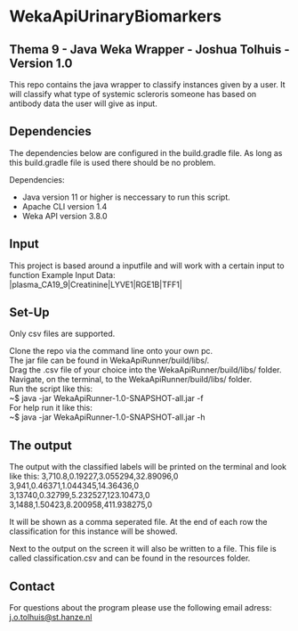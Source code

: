 # WekaApiUrinaryBiomarkers
Thema 9 - Java Weka Wrapper - Joshua Tolhuis - Version 1.0
-----

This repo contains the java wrapper to classify instances given by a user. It will classify what type of systemic scleroris someone has based on antibody data the user will give as input. 

## Dependencies

The dependencies below are configured in the build.gradle file. As long as this build.gradle file is used there should be no problem.

Dependencies:
- Java version 11 or higher is neccessary to run this script.
- Apache CLI version 1.4
- Weka API version 3.8.0

## Input
This project is based around a inputfile and will work with a certain input to function
Example Input Data:
|plasma_CA19_9|Creatinine|LYVE1|RGE1B|TFF1|

## Set-Up

Only csv files are supported.

Clone the repo via the command line onto your own pc.  
The jar file can be found in WekaApiRunner/build/libs/.  
Drag the .csv file of your choice into the WekaApiRunner/build/libs/ folder.  
Navigate, on the terminal, to the WekaApiRunner/build/libs/ folder.  
Run the script like this:  
    ~$ java -jar WekaApiRunner-1.0-SNAPSHOT-all.jar -f <filename>  
For help run it like this:  
    ~$ java -jar WekaApiRunner-1.0-SNAPSHOT-all.jar -h  

## The output

The output with the classified labels will be printed on the terminal and look like this:
3,710.8,0.19227,3.055294,32.89096,0  
3,941,0.46371,1.044345,14.36436,0  
3,13740,0.32799,5.232527,123.10473,0  
3,1488,1.50423,8.200958,411.938275,0  

It will be shown as a comma seperated file. At the end of each row the classification for this instance will be showed.

Next to the output on the screen it will also be written to a file. This file is called classification.csv and can be found in the resources folder.

## Contact

For questions about the program please use the following email adress:
j.o.tolhuis@st.hanze.nl
